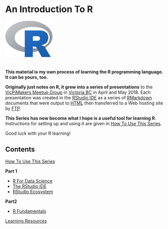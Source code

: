 # An Introduction To R
 
<img src="images/Rlogo.png" style="margin-bottom: 1.5em; width: 150px" />

**This material is my own process of learning the R programming language. It can be yours, too.**

**Originally just notes on R, it grew into a series of presentations** to the [VicPiMakers Meetup Group](https://www.meetup.com/Victoria-Raspberry-PiMakers-And-Others/) in [Victoria BC](https://www.tourismvictoria.com/) in April and May 2018. Each presentation was created in the [RStudio IDE](https://www.rstudio.com/) as a series of [RMarkdown](http://rmarkdown.rstudio.com/) documents that were output to [HTML](https://en.wikipedia.org/wiki/HTML) then transferred to a Web hosting site by [FTP](https://en.wikipedia.org/wiki/File_Transfer_Protocol).

**This Series has now become what I hope is a useful tool for learning R**. Instructions for setting up and using it are given in [How To Use This Series](http://r.stuzog.com/How.html).

Good luck with your R learning!

## Contents

[How To Use This Series](http://r.stuzog.com/How.html)

**Part 1**

* [R For Data Science](http://r.stuzog.com/Part1_R_Data_Science.html)
* [The RStudio IDE](http://r.stuzog.com/RStudio.html)
* [RStudio Ecosystem](http://r.stuzog.com/RStudio_Ecosystem.html)

**Part2**

* [R Fundamentals](http://r.stuzog.com/Part2_R_Programming.html)

[Learning Resources](http://r.stuzog.com/R_Learning_Resources.html)

